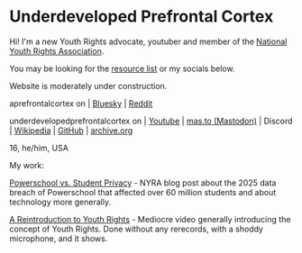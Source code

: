 # Underdeveloped Prefrontal Cortex

Hi! I'm a new Youth Rights advocate, youtuber and member of the [National Youth Rights Association](https://youthrights.org).

You may be looking for the [resource list](resources) or my socials below.

Website is moderately under construction.

aprefrontalcortex on | [Bluesky](https://aprefrontalcortex.bsky.social) | [Reddit](https://reddit.com/u/aprefrontalcortex)

underdevelopedprefrontalcortex on | [Youtube](https://youtube.com/@UnderdevelopedPrefrontalCortex) | [mas.to (Mastodon)](https://mas.to/@underdevelopedprefrontalcortex) | Discord | [Wikipedia](https://en.wikipedia.org/wiki/User:Underdevelopedprefrontalcortex) | [GitHub](https://github.com/underdevelopedprefrontalcortex) | [archive.org](https://archive.org/details/@underdevelopedprefrontalcortex/web-archive)

16, he/him, USA

My work:

[Powerschool vs. Student Privacy](https://www.youthrights.org/powerschool-vs-student-privacy/) - NYRA blog post about the 2025 data breach of Powerschool that affected over 60 million students and about technology more generally.

[A Reintroduction to Youth Rights](video1.md) - Mediocre video generally introducing the concept of Youth Rights. Done without any rerecords, with a shoddy microphone, and it shows.
